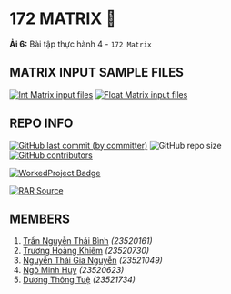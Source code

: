 # 172 MATRIX 🫠

**Ải 6:** Bài tập thực hành 4 - `172 Matrix`

## MATRIX INPUT SAMPLE FILES

[![Int Matrix input files](https://img.shields.io/badge/int_matrix_inp-download-orange?style=for-the-badge)](../../../../Utilities/releases/download/INP/INT_MATRIX_DATA_INP.zip)
[![Float Matrix input files](https://img.shields.io/badge/float_matrix_inp-download-yellow?style=for-the-badge)](../../../../Utilities/releases/download/INP/FLOAT_MATRIX_DATA_INP.zip)

## REPO INFO

[![GitHub last commit (by committer)](https://img.shields.io/github/last-commit/KevinNitroG/NMLT-NTTMK-4-172-matrix?style=for-the-badge)](../../../commits/main)
![GitHub repo size](https://img.shields.io/github/repo-size/KevinNitroG/NMLT-NTTMK-4-172-matrix?style=for-the-badge)
[![GitHub contributors](https://img.shields.io/github/contributors/KevinNitroG/NMLT-NTTMK-4-172-matrix?style=for-the-badge)](../../../graphs/contributors)

[![WorkedProject Badge](https://img.shields.io/badge/worked_project-95%2F172-82A0D8?style=for-the-badge)](./UnworkedProject.md)

[![RAR Source](https://img.shields.io/badge/rar_source-download-FF8080?style=for-the-badge)](../../../releases/download/RAR/23520161_23520730_23520623_23521049_23521734_BT04.rar/)

## MEMBERS

1.  [Trần Nguyễn Thái Bình](https://github.com/KevinNitroG) _(23520161)_
2.  [Trương Hoàng Khiêm](https://github.com/truonghoangkhiem) _(23520730)_
3.  [Nguyễn Thái Gia Nguyễn](https://github.com/NTGNguyen) _(23521049)_
4.  [Ngô Minh Huy](https://github.com/MinhHuy1507) _(23520623)_
5.  [Dương Thông Tuệ](https://github.com/tueduonggg1203) _(23521734)_
